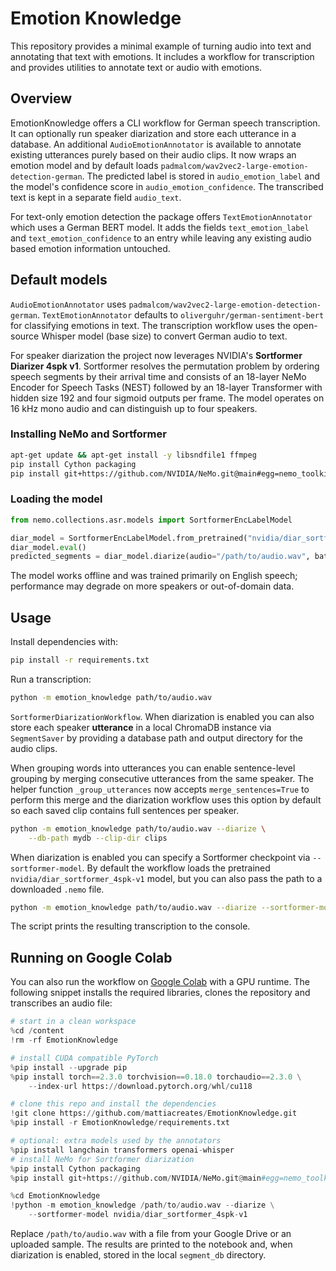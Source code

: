 # Emotion Knowledge

This repository provides a minimal example of turning audio into text
and annotating that text with emotions. It includes a workflow for
transcription and provides utilities to annotate text or audio with emotions.

## Overview

EmotionKnowledge offers a CLI workflow for German speech transcription.
It can optionally run speaker diarization and store each utterance in a database.
An additional `AudioEmotionAnnotator` is available to annotate existing
utterances purely based on their audio clips. It now wraps an emotion model
and by default loads `padmalcom/wav2vec2-large-emotion-detection-german`.
The predicted label is stored in `audio_emotion_label` and the model's
confidence score in `audio_emotion_confidence`. The transcribed text is kept
in a separate field `audio_text`.

For text-only emotion detection the package offers `TextEmotionAnnotator`
which uses a German BERT model. It adds the fields `text_emotion_label` and
`text_emotion_confidence` to an entry while leaving any existing audio based
emotion information untouched.

## Default models

`AudioEmotionAnnotator` uses `padmalcom/wav2vec2-large-emotion-detection-german`.
`TextEmotionAnnotator` defaults to `oliverguhr/german-sentiment-bert` for
classifying emotions in text.
The transcription workflow uses the open-source Whisper model (base size) to
convert German audio to text.

For speaker diarization the project now leverages NVIDIA's **Sortformer
Diarizer 4spk v1**. Sortformer resolves the permutation problem by ordering
speech segments by their arrival time and consists of an 18-layer NeMo Encoder
for Speech Tasks (NEST) followed by an 18-layer Transformer with hidden size
192 and four sigmoid outputs per frame. The model operates on 16 kHz mono audio
and can distinguish up to four speakers.

### Installing NeMo and Sortformer

```bash
apt-get update && apt-get install -y libsndfile1 ffmpeg
pip install Cython packaging
pip install git+https://github.com/NVIDIA/NeMo.git@main#egg=nemo_toolkit[asr]
```

### Loading the model

```python
from nemo.collections.asr.models import SortformerEncLabelModel

diar_model = SortformerEncLabelModel.from_pretrained("nvidia/diar_sortformer_4spk-v1")
diar_model.eval()
predicted_segments = diar_model.diarize(audio="/path/to/audio.wav", batch_size=1)
```

The model works offline and was trained primarily on English speech; performance
may degrade on more speakers or out-of-domain data.

## Usage

Install dependencies with:

```bash
pip install -r requirements.txt
```

Run a transcription:

```bash
python -m emotion_knowledge path/to/audio.wav
```

`SortformerDiarizationWorkflow`.  When diarization is enabled you can also
store each speaker **utterance** in a local ChromaDB instance via
`SegmentSaver` by providing a database path and output directory for the
audio clips.

When grouping words into utterances you can enable sentence-level grouping by
merging consecutive utterances from the same speaker. The helper function
`_group_utterances` now accepts `merge_sentences=True` to perform this merge and
the diarization workflow uses this option by default so each saved clip contains
full sentences per speaker.

```bash
python -m emotion_knowledge path/to/audio.wav --diarize \
    --db-path mydb --clip-dir clips
```

When diarization is enabled you can specify a Sortformer checkpoint via
`--sortformer-model`. By default the workflow loads the pretrained
`nvidia/diar_sortformer_4spk-v1` model, but you can also pass the path to a
downloaded `.nemo` file.

```bash
python -m emotion_knowledge path/to/audio.wav --diarize --sortformer-model /path/to/diar_sortformer_4spk-v1.nemo
```

The script prints the resulting transcription to the console.

## Running on Google Colab

You can also run the workflow on [Google Colab](https://colab.research.google.com/)
with a GPU runtime. The following snippet installs the required libraries,
clones the repository and transcribes an audio file:

```python
# start in a clean workspace
%cd /content
!rm -rf EmotionKnowledge

# install CUDA compatible PyTorch
%pip install --upgrade pip
%pip install torch==2.3.0 torchvision==0.18.0 torchaudio==2.3.0 \
    --index-url https://download.pytorch.org/whl/cu118

# clone this repo and install the dependencies
!git clone https://github.com/mattiacreates/EmotionKnowledge.git
%pip install -r EmotionKnowledge/requirements.txt

# optional: extra models used by the annotators
%pip install langchain transformers openai-whisper
# install NeMo for Sortformer diarization
%pip install Cython packaging
%pip install git+https://github.com/NVIDIA/NeMo.git@main#egg=nemo_toolkit[asr]

%cd EmotionKnowledge
!python -m emotion_knowledge /path/to/audio.wav --diarize \
    --sortformer-model nvidia/diar_sortformer_4spk-v1
```

Replace `/path/to/audio.wav` with a file from your Google Drive or an uploaded
sample. The results are printed to the notebook and, when diarization is
enabled, stored in the local `segment_db` directory.

